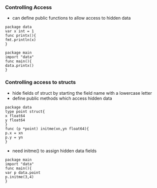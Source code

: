### Controlling Access
- can define public functions to allow access to hidden data

```
package data
var x int = 1
func printx(){
fmt.println(x)
}

package main
import "data"
func main(){
data.printx()
}
```

### Controlling access to structs
- hide fields of struct by starting the field name with a lowercase letter
- define public methods which access hidden data

```
package data
type point struct{
x float64
y float64
}
func (p *point) initme(xn,yn float64){
p.x = xn
p.y = yn
}
```

- need initme() to assign hidden data fields

```
package main
import "data"
func main(){
var p data.point
p.initme(3,4)
}
```



